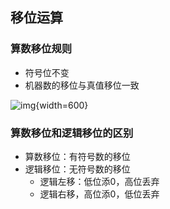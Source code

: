 ## 移位运算

### 算数移位规则

- 符号位不变
- 机器数的移位与真值移位一致

![img](https://github.com/DINOREXNB/DINOREXNB.github.io/blob/main/docs/images/jz3-1.png?raw=true){width=600}

### 算数移位和逻辑移位的区别

- 算数移位：有符号数的移位
- 逻辑移位：无符号数的移位
    - 逻辑左移：低位添0，高位丢弃
    - 逻辑右移，高位添0，低位丢弃

